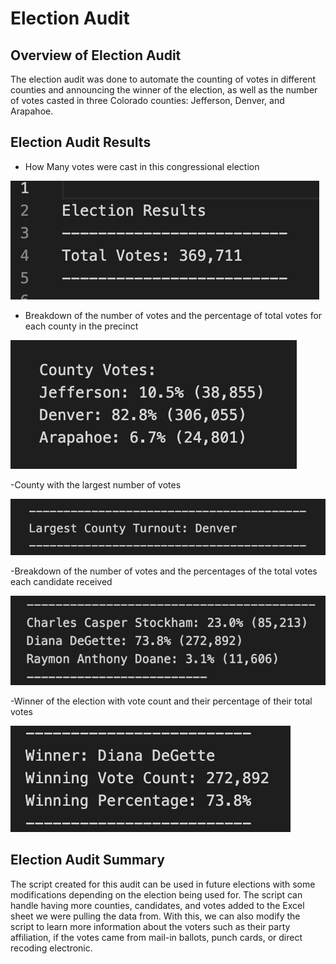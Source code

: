 # Election Audit

## Overview of Election Audit

The election audit was done to automate the counting of votes in different counties and announcing the winner of the election, as well as the number of votes casted in three Colorado counties: Jefferson, Denver, and Arapahoe. 

## Election Audit Results

- How Many votes were cast in this  congressional election

![Alt text](https://github.com/dntalx/election_analysis-/blob/main/Resources/Total%20Votes.png)

- Breakdown of the number of votes and the percentage of total votes for each county in the precinct

![Alt text](https://github.com/dntalx/election_analysis-/blob/main/Resources/County%20Votes.png)

-County with the largest number of votes

![Alt text](https://github.com/dntalx/election_analysis-/blob/main/Resources/Largest%20County%20Turnout.png)

-Breakdown of the number of votes and the percentages of the total votes each candidate received

![Alt text](https://github.com/dntalx/election_analysis-/blob/main/Resources/Candidate%20Votes.png)

-Winner of the election with vote count and their percentage of their total votes

![Alt text](https://github.com/dntalx/election_analysis-/blob/main/Resources/Election%20Winner.png)

## Election Audit Summary

The script created for this audit can be used in future elections with some modifications depending on the election being used for. The script can handle having more counties, candidates, and votes added to the Excel sheet we were pulling the data from. With this, we can also modify the script to learn more information about the voters such as their party affiliation, if the votes came from mail-in ballots, punch cards, or direct recoding electronic. 
